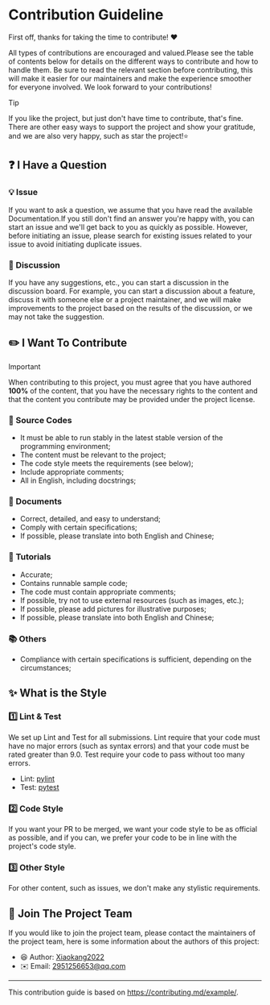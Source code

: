 # Contribution Guideline

First off, thanks for taking the time to contribute! ❤️

All types of contributions are encouraged and valued.Please see the table of contents below for details on the different ways to contribute and how to handle them. Be sure to read the relevant section before contributing, this will make it easier for our maintainers and make the experience smoother for everyone involved. We look forward to your contributions!

> [!TIP]  
> If you like the project, but just don't have time to contribute, that's fine. There are other easy ways to support the project and show your gratitude, and we are also very happy, such as star the project!⭐

## ❓ I Have a Question

### 💡 Issue

If you want to ask a question, we assume that you have read the available Documentation.If you still don't find an answer you're happy with, you can start an issue and we'll get back to you as quickly as possible. However, before initiating an issue, please search for existing issues related to your issue to avoid initiating duplicate issues.

### 💬 Discussion

If you have any suggestions, etc., you can start a discussion in the discussion board. For example, you can start a discussion about a feature, discuss it with someone else or a project maintainer, and we will make improvements to the project based on the results of the discussion, or we may not take the suggestion.

## ✏️ I Want To Contribute

> [!IMPORTANT]  
> When contributing to this project, you must agree that you have authored **100%** of the content, that you have the necessary rights to the content and that the content you contribute may be provided under the project license.

### 📝 Source Codes

* It must be able to run stably in the latest stable version of the programming environment;
* The content must be relevant to the project;
* The code style meets the requirements (see below);
* Include appropriate comments;
* All in English, including docstrings;

### 📑 Documents

* Correct, detailed, and easy to understand;
* Comply with certain specifications;
* If possible, please translate into both English and Chinese;

### 📖 Tutorials

* Accurate;
* Contains runnable sample code;
* The code must contain appropriate comments;
* If possible, try not to use external resources (such as images, etc.);
* If possible, please add pictures for illustrative purposes;
* If possible, please translate into both English and Chinese;

### 📚 Others

* Compliance with certain specifications is sufficient, depending on the circumstances;

## ✨ What is the Style

### 1️⃣ Lint & Test

We set up Lint and Test for all submissions. Lint require that your code must have no major errors (such as syntax errors) and that your code must be rated greater than 9.0. Test require your code to pass without too many errors.

* Lint: [pylint](https://github.com/pylint-dev/pylint)
* Test: [pytest](https://github.com/pytest-dev/pytest)

### 2️⃣ Code Style

If you want your PR to be merged, we want your code style to be as official as possible, and if you can, we prefer your code to be in line with the project's code style.

### 3️⃣ Other Style

For other content, such as issues, we don't make any stylistic requirements.

## 🤝 Join The Project Team

If you would like to join the project team, please contact the maintainers of the project team, here is some information about the authors of this project:

* 😆 Author: [Xiaokang2022](https://github.com/Xiaokang2022)
* ✉️ Email: <2951256653@qq.com>

---

This contribution guide is based on <https://contributing.md/example/>.
